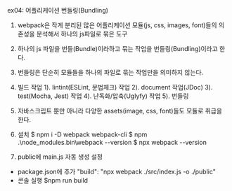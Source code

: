 ex04: 어플리케이션 번들링(Bundling)

1. webpack은 작게 분리된 많은 어플리케이션 모듈(js, css, images, font)들의 의존성을 분석해서 하나의 js파일로 묶은 도구
2. 하나의 js 파일을 번들(Bundle)이라하고 묶는 작업을 번들링(Bundling)이라고 한다.
3. 번들링은 단순히 모듈들을 하나의 파일로 묶는 작업만을 의미하지 않는다.
4. 빌드 작업
   1). lintint(ESLint, 문법체크) 작업
   2). document 작업(JDoc)
   3). test(Mocha, Jest) 작업
   4). 난독화/압축(Uglyfy) 작업
   5). 번들링
5. 자바스크립트 뿐만 아니라 다양한 assets(image, css, font)들도 모듈로 취급을 한다.
6. 설치
   $ npm i -D webpack webpack-cli
   $ npm .\node_modules\.bin\webpack --version
   $ npx webpack --version

7. public에 main.js 자동 생성 설정

- package.json에 추가
  "build": "npx webpack ./src/index.js -o ./public"
- 콘솔 실행
  $npm run build
